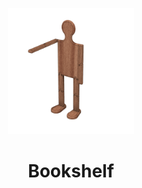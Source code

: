 <!-- 2023-12-28 -->

<p align="center">
  <img src="../../plans/woodman/images/wireframe.png" width="40%"/>
</p>
<h1 align="center">
  Bookshelf
  <br>
  <sup><sub><sup><sup></sub>
</h1>
